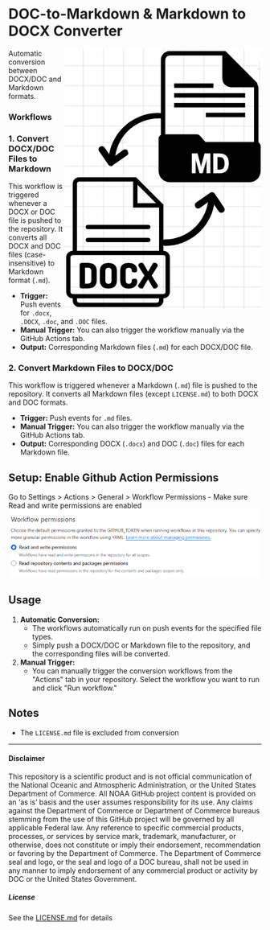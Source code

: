 # DOC-to-Markdown & Markdown to DOCX Converter
<img src="./images/icon.png" align="right" alt="logo"/>

Automatic conversion between DOCX/DOC and Markdown formats.

### Workflows

### 1. Convert DOCX/DOC Files to Markdown

This workflow is triggered whenever a DOCX or DOC file is pushed to the
repository. It converts all DOCX and DOC files (case-insensitive) to
Markdown format (`.md`).

-   **Trigger:** Push events for `.docx`, `.DOCX`, `.doc`, and `.DOC`
    files.
-   **Manual Trigger:** You can also trigger the workflow manually via
    the GitHub Actions tab.
-   **Output:** Corresponding Markdown files (`.md`) for each DOCX/DOC
    file.

### 2. Convert Markdown Files to DOCX/DOC

This workflow is triggered whenever a Markdown (`.md`) file is pushed to
the repository. It converts all Markdown files (except `LICENSE.md`) to
both DOCX and DOC formats.

-   **Trigger:** Push events for `.md` files.
-   **Manual Trigger:** You can also trigger the workflow manually via
    the GitHub Actions tab.
-   **Output:** Corresponding DOCX (`.docx`) and DOC (`.doc`) files for
    each Markdown file.

## Setup: Enable Github Action Permissions

Go to Settings \> Actions \> General \> Workflow Permissions - Make sure
Read and write permissions are enabled
![image](./images/s01.png)

## Usage

1.  **Automatic Conversion:**
    -   The workflows automatically run on push events for the specified
        file types.
    -   Simply push a DOCX/DOC or Markdown file to the repository, and
        the corresponding files will be converted.
2.  **Manual Trigger:**
    -   You can manually trigger the conversion workflows from the
        "Actions" tab in your repository. Select the workflow you want
        to run and click "Run workflow."

## Notes
-   The `LICENSE.md` file is excluded from conversion

----------
#### Disclaimer
This repository is a scientific product and is not official communication of the National Oceanic and Atmospheric Administration, or the United States Department of Commerce. All NOAA GitHub project content is provided on an ‘as is’ basis and the user assumes responsibility for its use. Any claims against the Department of Commerce or Department of Commerce bureaus stemming from the use of this GitHub project will be governed by all applicable Federal law. Any reference to specific commercial products, processes, or services by service mark, trademark, manufacturer, or otherwise, does not constitute or imply their endorsement, recommendation or favoring by the Department of Commerce. The Department of Commerce seal and logo, or the seal and logo of a DOC bureau, shall not be used in any manner to imply endorsement of any commercial product or activity by DOC or the United States Government.

##### License
See the [LICENSE.md](./LICENSE.md) for details
